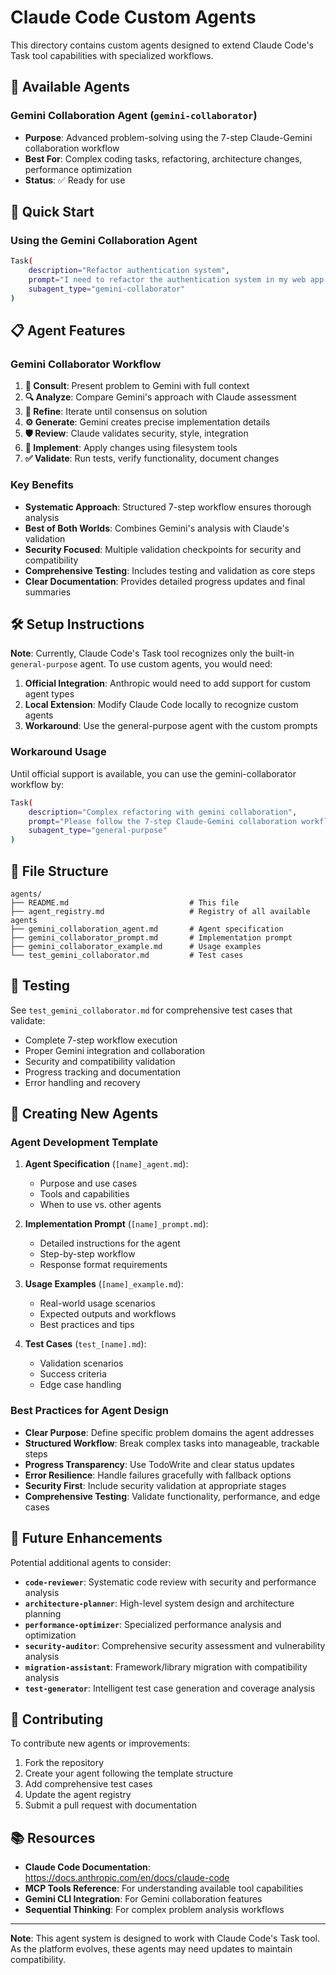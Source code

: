 # Claude Code Custom Agents

This directory contains custom agents designed to extend Claude Code's Task tool capabilities with specialized workflows.

## 🎯 Available Agents

### Gemini Collaboration Agent (`gemini-collaborator`)
- **Purpose**: Advanced problem-solving using the 7-step Claude-Gemini collaboration workflow
- **Best For**: Complex coding tasks, refactoring, architecture changes, performance optimization
- **Status**: ✅ Ready for use

## 🚀 Quick Start

### Using the Gemini Collaboration Agent

```bash
Task(
    description="Refactor authentication system", 
    prompt="I need to refactor the authentication system in my web app to use JWT tokens instead of sessions. Current files: src/auth/session.js, src/middleware/auth.js. Requirements: maintain backward compatibility, improve security.",
    subagent_type="gemini-collaborator"
)
```

## 📋 Agent Features

### Gemini Collaborator Workflow
1. **🤝 Consult**: Present problem to Gemini with full context
2. **🔍 Analyze**: Compare Gemini's approach with Claude assessment  
3. **🎯 Refine**: Iterate until consensus on solution
4. **⚙️ Generate**: Gemini creates precise implementation details
5. **🛡️ Review**: Claude validates security, style, integration
6. **🔨 Implement**: Apply changes using filesystem tools
7. **✅ Validate**: Run tests, verify functionality, document changes

### Key Benefits
- **Systematic Approach**: Structured 7-step workflow ensures thorough analysis
- **Best of Both Worlds**: Combines Gemini's analysis with Claude's validation
- **Security Focused**: Multiple validation checkpoints for security and compatibility  
- **Comprehensive Testing**: Includes testing and validation as core steps
- **Clear Documentation**: Provides detailed progress updates and final summaries

## 🛠️ Setup Instructions

**Note**: Currently, Claude Code's Task tool recognizes only the built-in `general-purpose` agent. To use custom agents, you would need:

1. **Official Integration**: Anthropic would need to add support for custom agent types
2. **Local Extension**: Modify Claude Code locally to recognize custom agents
3. **Workaround**: Use the general-purpose agent with the custom prompts

### Workaround Usage

Until official support is available, you can use the gemini-collaborator workflow by:

```bash
Task(
    description="Complex refactoring with gemini collaboration",
    prompt="Please follow the 7-step Claude-Gemini collaboration workflow defined in agents/gemini_collaborator_prompt.md for this task: [YOUR ACTUAL TASK DESCRIPTION HERE]",
    subagent_type="general-purpose"
)
```

## 📁 File Structure

```
agents/
├── README.md                           # This file
├── agent_registry.md                   # Registry of all available agents
├── gemini_collaboration_agent.md       # Agent specification
├── gemini_collaborator_prompt.md       # Implementation prompt
├── gemini_collaborator_example.md      # Usage examples
└── test_gemini_collaborator.md         # Test cases
```

## 🧪 Testing

See `test_gemini_collaborator.md` for comprehensive test cases that validate:
- Complete 7-step workflow execution
- Proper Gemini integration and collaboration
- Security and compatibility validation
- Progress tracking and documentation
- Error handling and recovery

## 🎨 Creating New Agents

### Agent Development Template

1. **Agent Specification** (`[name]_agent.md`):
   - Purpose and use cases
   - Tools and capabilities
   - When to use vs. other agents

2. **Implementation Prompt** (`[name]_prompt.md`):
   - Detailed instructions for the agent
   - Step-by-step workflow
   - Response format requirements

3. **Usage Examples** (`[name]_example.md`):
   - Real-world usage scenarios
   - Expected outputs and workflows
   - Best practices and tips

4. **Test Cases** (`test_[name].md`):
   - Validation scenarios
   - Success criteria
   - Edge case handling

### Best Practices for Agent Design

- **Clear Purpose**: Define specific problem domains the agent addresses
- **Structured Workflow**: Break complex tasks into manageable, trackable steps
- **Progress Transparency**: Use TodoWrite and clear status updates
- **Error Resilience**: Handle failures gracefully with fallback options
- **Security First**: Include security validation at appropriate stages
- **Comprehensive Testing**: Validate functionality, performance, and edge cases

## 🔮 Future Enhancements

Potential additional agents to consider:

- **`code-reviewer`**: Systematic code review with security and performance analysis
- **`architecture-planner`**: High-level system design and architecture planning
- **`performance-optimizer`**: Specialized performance analysis and optimization
- **`security-auditor`**: Comprehensive security assessment and vulnerability analysis
- **`migration-assistant`**: Framework/library migration with compatibility analysis
- **`test-generator`**: Intelligent test case generation and coverage analysis

## 🤝 Contributing

To contribute new agents or improvements:

1. Fork the repository
2. Create your agent following the template structure
3. Add comprehensive test cases
4. Update the agent registry
5. Submit a pull request with documentation

## 📚 Resources

- **Claude Code Documentation**: https://docs.anthropic.com/en/docs/claude-code
- **MCP Tools Reference**: For understanding available tool capabilities
- **Gemini CLI Integration**: For Gemini collaboration features
- **Sequential Thinking**: For complex problem analysis workflows

---

**Note**: This agent system is designed to work with Claude Code's Task tool. As the platform evolves, these agents may need updates to maintain compatibility.